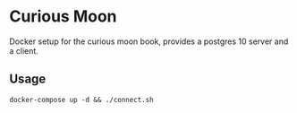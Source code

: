 # Curious Moon

Docker setup for the curious moon book, provides a postgres 10 server and a client.

## Usage

`docker-compose up -d && ./connect.sh`
